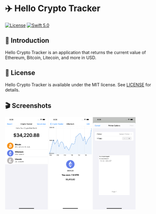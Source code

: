 # ✈️ Hello Crypto Tracker

[![License](https://img.shields.io/badge/license-MIT-blue.svg?style=flat)](http://mit-license.org)
[![Swift 5.0](https://img.shields.io/badge/Swift-5.0-orange.svg?style=flat)](https://developer.apple.com/swift/)

## 👋 Introduction

Hello Crypto Tracker is an application that returns the current value of Ethereum, Bitcoin, Litecoin, and more in USD.

## 📄 License

Hello Crypto Tracker is available under the MIT license. See [LICENSE](https://github.com/Aditi3/crypto-tracker-example/blob/develop/LICENSE) for details.

## 🎬 Screenshots

<p float="left"> 
<img src="/images/image-1.png" width="140">
<img src="/images/image-2.png" width="140">
<img src="/images/image-3.png" width="140">
</p>
